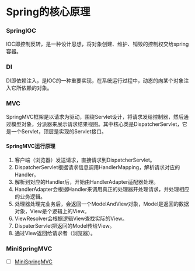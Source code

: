 # Spring的核心原理

### SpringIOC
IOC即控制反转，是一种设计思想，将对象创建、维护、销毁的控制权交给spring容器。
### DI
DI即依赖注入，是IOC的一种重要实现，在系统运行过程中，动态的向某个对象注入它所依赖的对象。
### MVC
SpringMVC框架是以请求为驱动，围绕Servlet设计，将请求发给控制器，然后通过模型对象，分派器来展示请求结果视图。其中核心类是DispatcherServlet，它是一个Servlet，顶层是实现的Servlet接口。
#### SpringMVC运行原理

1. 客户端（浏览器）发送请求，直接请求到DispatcherServlet。
2.  DispatcherServlet根据请求信息调用HandlerMapping，解析请求对应的Handler。
3.  解析到对应的Handler后，开始由HandlerAdapter适配器处理。
4.  HandlerAdapter会根据Handler来调用真正的处理器开处理请求，并处理相应的业务逻辑。
5.  处理器处理完业务后，会返回一个ModelAndView对象，Model是返回的数据对象，View是个逻辑上的View。
6.  ViewResolver会根据逻辑View查找实际的View。
7.  DispaterServlet把返回的Model传给View。
8.  通过View返回给请求者（浏览器）。

### MiniSpringMVC
- [ ] [MiniSpringMVC](https://github.com/bobit/gpedu-task/tree/master/demo-spring/src/main/java/com/demo/spring/minispringmvc)

